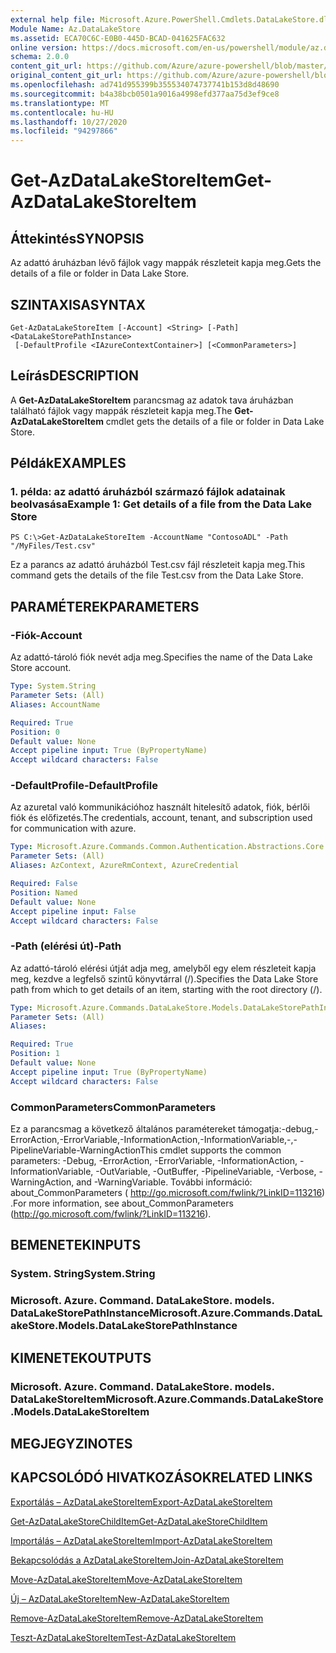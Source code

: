 ```yaml
---
external help file: Microsoft.Azure.PowerShell.Cmdlets.DataLakeStore.dll-Help.xml
Module Name: Az.DataLakeStore
ms.assetid: ECA70C6C-E0B0-445D-BCAD-041625FAC632
online version: https://docs.microsoft.com/en-us/powershell/module/az.datalakestore/get-azdatalakestoreitem
schema: 2.0.0
content_git_url: https://github.com/Azure/azure-powershell/blob/master/src/DataLakeStore/DataLakeStore/help/Get-AzDataLakeStoreItem.md
original_content_git_url: https://github.com/Azure/azure-powershell/blob/master/src/DataLakeStore/DataLakeStore/help/Get-AzDataLakeStoreItem.md
ms.openlocfilehash: ad741d955399b355534074737741b153d8d48690
ms.sourcegitcommit: b4a38bcb0501a9016a4998efd377aa75d3ef9ce8
ms.translationtype: MT
ms.contentlocale: hu-HU
ms.lasthandoff: 10/27/2020
ms.locfileid: "94297866"
---
```

# <span data-ttu-id="e022c-101">Get-AzDataLakeStoreItem</span><span class="sxs-lookup"><span data-stu-id="e022c-101">Get-AzDataLakeStoreItem</span></span>

## <span data-ttu-id="e022c-102">Áttekintés</span><span class="sxs-lookup"><span data-stu-id="e022c-102">SYNOPSIS</span></span>
<span data-ttu-id="e022c-103">Az adattó áruházban lévő fájlok vagy mappák részleteit kapja meg.</span><span class="sxs-lookup"><span data-stu-id="e022c-103">Gets the details of a file or folder in Data Lake Store.</span></span>

## <span data-ttu-id="e022c-104">SZINTAXISA</span><span class="sxs-lookup"><span data-stu-id="e022c-104">SYNTAX</span></span>

```
Get-AzDataLakeStoreItem [-Account] <String> [-Path] <DataLakeStorePathInstance>
 [-DefaultProfile <IAzureContextContainer>] [<CommonParameters>]
```

## <span data-ttu-id="e022c-105">Leírás</span><span class="sxs-lookup"><span data-stu-id="e022c-105">DESCRIPTION</span></span>
<span data-ttu-id="e022c-106">A **Get-AzDataLakeStoreItem** parancsmag az adatok tava áruházban található fájlok vagy mappák részleteit kapja meg.</span><span class="sxs-lookup"><span data-stu-id="e022c-106">The **Get-AzDataLakeStoreItem** cmdlet gets the details of a file or folder in Data Lake Store.</span></span>

## <span data-ttu-id="e022c-107">Példák</span><span class="sxs-lookup"><span data-stu-id="e022c-107">EXAMPLES</span></span>

### <span data-ttu-id="e022c-108">1. példa: az adattó áruházból származó fájlok adatainak beolvasása</span><span class="sxs-lookup"><span data-stu-id="e022c-108">Example 1: Get details of a file from the Data Lake Store</span></span>
```
PS C:\>Get-AzDataLakeStoreItem -AccountName "ContosoADL" -Path "/MyFiles/Test.csv"
```

<span data-ttu-id="e022c-109">Ez a parancs az adattó áruházból Test.csv fájl részleteit kapja meg.</span><span class="sxs-lookup"><span data-stu-id="e022c-109">This command gets the details of the file Test.csv from the Data Lake Store.</span></span>

## <span data-ttu-id="e022c-110">PARAMÉTEREK</span><span class="sxs-lookup"><span data-stu-id="e022c-110">PARAMETERS</span></span>

### <span data-ttu-id="e022c-111">-Fiók</span><span class="sxs-lookup"><span data-stu-id="e022c-111">-Account</span></span>
<span data-ttu-id="e022c-112">Az adattó-tároló fiók nevét adja meg.</span><span class="sxs-lookup"><span data-stu-id="e022c-112">Specifies the name of the Data Lake Store account.</span></span>

```yaml
Type: System.String
Parameter Sets: (All)
Aliases: AccountName

Required: True
Position: 0
Default value: None
Accept pipeline input: True (ByPropertyName)
Accept wildcard characters: False
```

### <span data-ttu-id="e022c-113">-DefaultProfile</span><span class="sxs-lookup"><span data-stu-id="e022c-113">-DefaultProfile</span></span>
<span data-ttu-id="e022c-114">Az azuretal való kommunikációhoz használt hitelesítő adatok, fiók, bérlői fiók és előfizetés.</span><span class="sxs-lookup"><span data-stu-id="e022c-114">The credentials, account, tenant, and subscription used for communication with azure.</span></span>

```yaml
Type: Microsoft.Azure.Commands.Common.Authentication.Abstractions.Core.IAzureContextContainer
Parameter Sets: (All)
Aliases: AzContext, AzureRmContext, AzureCredential

Required: False
Position: Named
Default value: None
Accept pipeline input: False
Accept wildcard characters: False
```

### <span data-ttu-id="e022c-115">-Path (elérési út)</span><span class="sxs-lookup"><span data-stu-id="e022c-115">-Path</span></span>
<span data-ttu-id="e022c-116">Az adattó-tároló elérési útját adja meg, amelyből egy elem részleteit kapja meg, kezdve a legfelső szintű könyvtárral (/).</span><span class="sxs-lookup"><span data-stu-id="e022c-116">Specifies the Data Lake Store path from which to get details of an item, starting with the root directory (/).</span></span>

```yaml
Type: Microsoft.Azure.Commands.DataLakeStore.Models.DataLakeStorePathInstance
Parameter Sets: (All)
Aliases:

Required: True
Position: 1
Default value: None
Accept pipeline input: True (ByPropertyName)
Accept wildcard characters: False
```

### <span data-ttu-id="e022c-117">CommonParameters</span><span class="sxs-lookup"><span data-stu-id="e022c-117">CommonParameters</span></span>
<span data-ttu-id="e022c-118">Ez a parancsmag a következő általános paramétereket támogatja:-debug,-ErrorAction,-ErrorVariable,-InformationAction,-InformationVariable,-,-PipelineVariable-WarningAction</span><span class="sxs-lookup"><span data-stu-id="e022c-118">This cmdlet supports the common parameters: -Debug, -ErrorAction, -ErrorVariable, -InformationAction, -InformationVariable, -OutVariable, -OutBuffer, -PipelineVariable, -Verbose, -WarningAction, and -WarningVariable.</span></span> <span data-ttu-id="e022c-119">További információ: about_CommonParameters ( http://go.microsoft.com/fwlink/?LinkID=113216) .</span><span class="sxs-lookup"><span data-stu-id="e022c-119">For more information, see about_CommonParameters (http://go.microsoft.com/fwlink/?LinkID=113216).</span></span>

## <span data-ttu-id="e022c-120">BEMENETEK</span><span class="sxs-lookup"><span data-stu-id="e022c-120">INPUTS</span></span>

### <span data-ttu-id="e022c-121">System. String</span><span class="sxs-lookup"><span data-stu-id="e022c-121">System.String</span></span>

### <span data-ttu-id="e022c-122">Microsoft. Azure. Command. DataLakeStore. models. DataLakeStorePathInstance</span><span class="sxs-lookup"><span data-stu-id="e022c-122">Microsoft.Azure.Commands.DataLakeStore.Models.DataLakeStorePathInstance</span></span>

## <span data-ttu-id="e022c-123">KIMENETEK</span><span class="sxs-lookup"><span data-stu-id="e022c-123">OUTPUTS</span></span>

### <span data-ttu-id="e022c-124">Microsoft. Azure. Command. DataLakeStore. models. DataLakeStoreItem</span><span class="sxs-lookup"><span data-stu-id="e022c-124">Microsoft.Azure.Commands.DataLakeStore.Models.DataLakeStoreItem</span></span>

## <span data-ttu-id="e022c-125">MEGJEGYZI</span><span class="sxs-lookup"><span data-stu-id="e022c-125">NOTES</span></span>

## <span data-ttu-id="e022c-126">KAPCSOLÓDÓ HIVATKOZÁSOK</span><span class="sxs-lookup"><span data-stu-id="e022c-126">RELATED LINKS</span></span>

[<span data-ttu-id="e022c-127">Exportálás – AzDataLakeStoreItem</span><span class="sxs-lookup"><span data-stu-id="e022c-127">Export-AzDataLakeStoreItem</span></span>](./Export-AzDataLakeStoreItem.md)

[<span data-ttu-id="e022c-128">Get-AzDataLakeStoreChildItem</span><span class="sxs-lookup"><span data-stu-id="e022c-128">Get-AzDataLakeStoreChildItem</span></span>](./Get-AzDataLakeStoreChildItem.md)

[<span data-ttu-id="e022c-129">Importálás – AzDataLakeStoreItem</span><span class="sxs-lookup"><span data-stu-id="e022c-129">Import-AzDataLakeStoreItem</span></span>](./Import-AzDataLakeStoreItem.md)

[<span data-ttu-id="e022c-130">Bekapcsolódás a AzDataLakeStoreItem</span><span class="sxs-lookup"><span data-stu-id="e022c-130">Join-AzDataLakeStoreItem</span></span>](./Join-AzDataLakeStoreItem.md)

[<span data-ttu-id="e022c-131">Move-AzDataLakeStoreItem</span><span class="sxs-lookup"><span data-stu-id="e022c-131">Move-AzDataLakeStoreItem</span></span>](./Move-AzDataLakeStoreItem.md)

[<span data-ttu-id="e022c-132">Új – AzDataLakeStoreItem</span><span class="sxs-lookup"><span data-stu-id="e022c-132">New-AzDataLakeStoreItem</span></span>](./New-AzDataLakeStoreItem.md)

[<span data-ttu-id="e022c-133">Remove-AzDataLakeStoreItem</span><span class="sxs-lookup"><span data-stu-id="e022c-133">Remove-AzDataLakeStoreItem</span></span>](./Remove-AzDataLakeStoreItem.md)

[<span data-ttu-id="e022c-134">Teszt-AzDataLakeStoreItem</span><span class="sxs-lookup"><span data-stu-id="e022c-134">Test-AzDataLakeStoreItem</span></span>](./Test-AzDataLakeStoreItem.md)


